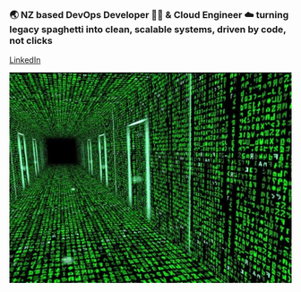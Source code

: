 ### 🌏 NZ based DevOps Developer 👨‍💻 & Cloud Engineer ☁️ turning legacy spaghetti into clean, scalable systems, driven by code, not clicks

[LinkedIn](https://www.linkedin.com/in/mattduguid/)

![Banner](./assets/images/background.jpg)
